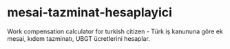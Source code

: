 # mesai-tazminat-hesaplayici
Work compensation calculator for turkish citizen - Türk iş kanununa göre ek mesai, kıdem tazminatı, UBGT ücretlerini hesaplar.
